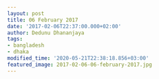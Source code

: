```yaml
---
layout: post
title: 06 February 2017
date: '2017-02-06T22:37:00.000+02:00'
author: Dedunu Dhananjaya
tags:
- bangladesh
- dhaka
modified_time: '2020-05-21T22:38:18.856+03:00'
featured_image: 2017-02-06-06-february-2017.jpg
---
```

